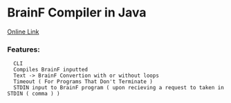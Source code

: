  # BrainF Compiler in Java
[Online Link](https://onlinegdb.com/UOpTmEPj8)

### Features:
```
  CLI
  Compiles BrainF inputted
  Text -> BrainF Convertion with or without loops
  Timeout ( For Programs That Don't Terminate )
  STDIN input to BrainF program ( upon recieving a request to taken in STDIN ( comma ) )
```
